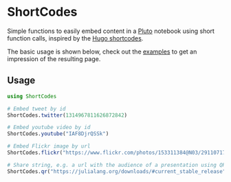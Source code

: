 # ShortCodes

Simple functions to easily embed content in a [Pluto](https://github.com/fonsp/Pluto.jl) notebook using short function calls, inspired by the [Hugo shortcodes](https://gohugo.io/content-management/shortcodes/).

The basic usage is shown below, check out the [examples](https://htmlpreview.github.io/?https://github.com/hellemo/ShortCodes.jl/blob/main/examples/static-demo.html) to get an impression of the resulting page.

## Usage

```julia
using ShortCodes

# Embed tweet by id
ShortCodes.twitter(1314967811626872842)

# Embed youtube video by id
ShortCodes.youtube("IAF8DjrQSSk")

# Embed Flickr image by url
ShortCodes.flickr("https://www.flickr.com/photos/153311384@N03/29110717138")

# Share string, e.g. a url with the audience of a presentation using QR code:
ShortCodes.qr("https://julialang.org/downloads/#current_stable_release")
```
